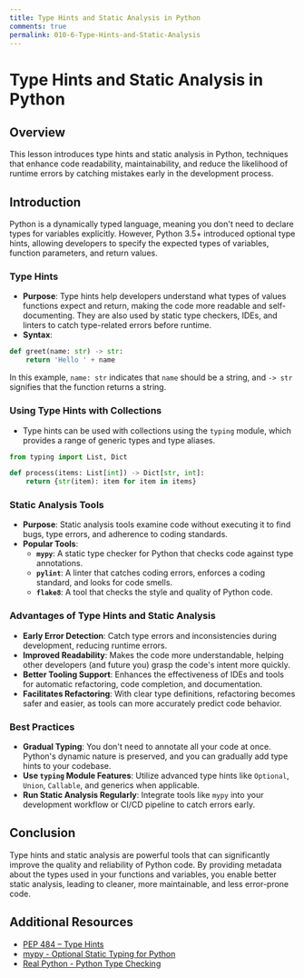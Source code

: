 ```yaml
---
title: Type Hints and Static Analysis in Python
comments: true
permalink: 010-6-Type-Hints-and-Static-Analysis
---
```


# Type Hints and Static Analysis in Python

## Overview
This lesson introduces type hints and static analysis in Python, techniques that enhance code readability, maintainability, and reduce the likelihood of runtime errors by catching mistakes early in the development process.

## Introduction

Python is a dynamically typed language, meaning you don't need to declare types for variables explicitly. However, Python 3.5+ introduced optional type hints, allowing developers to specify the expected types of variables, function parameters, and return values.

### Type Hints

- **Purpose**: Type hints help developers understand what types of values functions expect and return, making the code more readable and self-documenting. They are also used by static type checkers, IDEs, and linters to catch type-related errors before runtime.
- **Syntax**:

```python
def greet(name: str) -> str:
    return 'Hello ' + name
```

In this example, `name: str` indicates that `name` should be a string, and `-> str` signifies that the function returns a string.

### Using Type Hints with Collections

- Type hints can be used with collections using the `typing` module, which provides a range of generic types and type aliases.

```python
from typing import List, Dict

def process(items: List[int]) -> Dict[str, int]:
    return {str(item): item for item in items}
```

### Static Analysis Tools

- **Purpose**: Static analysis tools examine code without executing it to find bugs, type errors, and adherence to coding standards.
- **Popular Tools**:
  - **`mypy`**: A static type checker for Python that checks code against type annotations.
  - **`pylint`**: A linter that catches coding errors, enforces a coding standard, and looks for code smells.
  - **`flake8`**: A tool that checks the style and quality of Python code.

### Advantages of Type Hints and Static Analysis

- **Early Error Detection**: Catch type errors and inconsistencies during development, reducing runtime errors.
- **Improved Readability**: Makes the code more understandable, helping other developers (and future you) grasp the code's intent more quickly.
- **Better Tooling Support**: Enhances the effectiveness of IDEs and tools for automatic refactoring, code completion, and documentation.
- **Facilitates Refactoring**: With clear type definitions, refactoring becomes safer and easier, as tools can more accurately predict code behavior.

### Best Practices

- **Gradual Typing**: You don't need to annotate all your code at once. Python's dynamic nature is preserved, and you can gradually add type hints to your codebase.
- **Use `typing` Module Features**: Utilize advanced type hints like `Optional`, `Union`, `Callable`, and generics when applicable.
- **Run Static Analysis Regularly**: Integrate tools like `mypy` into your development workflow or CI/CD pipeline to catch errors early.

## Conclusion

Type hints and static analysis are powerful tools that can significantly improve the quality and reliability of Python code. By providing metadata about the types used in your functions and variables, you enable better static analysis, leading to cleaner, more maintainable, and less error-prone code.

## Additional Resources

- [PEP 484 – Type Hints](https://www.python.org/dev/peps/pep-0484/)
- [mypy - Optional Static Typing for Python](http://mypy-lang.org/)
- [Real Python - Python Type Checking](https://realpython.com/python-type-checking/)
